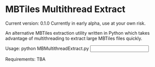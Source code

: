 MBTiles Multithread Extract
===========================

Current version: 0.1.0
Currently in early alpha, use at your own risk.

An alternative MBTiles extraction utility written in Python which takes advantage of multithreading to extract large MBTiles files quickly.

Usage:
python MBMultithreadExtract.py <input mbtiles file> <output folder>

Requirements:
TBA
